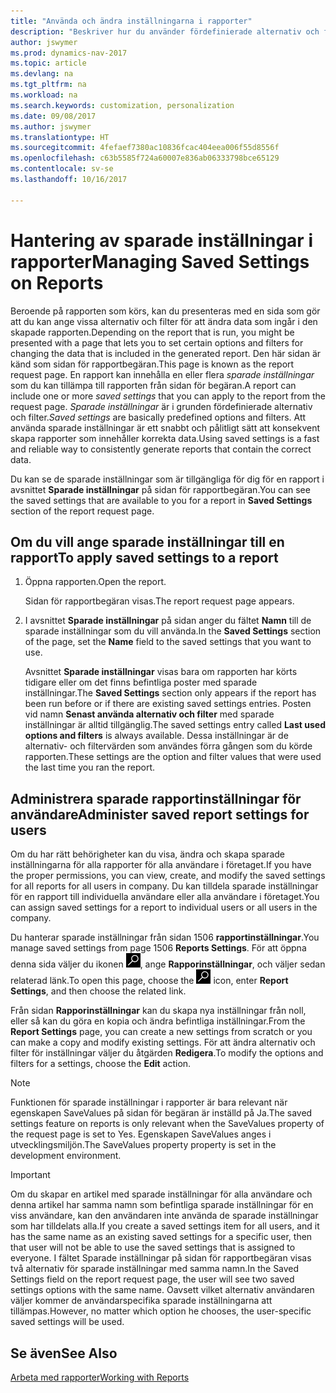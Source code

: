 ```yaml
---
title: "Använda och ändra inställningarna i rapporter"
description: "Beskriver hur du använder fördefinierade alternativ och filter för att anpassa en rapport och för att generera korrekta data."
author: jswymer
ms.prod: dynamics-nav-2017
ms.topic: article
ms.devlang: na
ms.tgt_pltfrm: na
ms.workload: na
ms.search.keywords: customization, personalization
ms.date: 09/08/2017
ms.author: jswymer
ms.translationtype: HT
ms.sourcegitcommit: 4fefaef7380ac10836fcac404eea006f55d8556f
ms.openlocfilehash: c63b5585f724a60007e836ab06333798bce65129
ms.contentlocale: sv-se
ms.lasthandoff: 10/16/2017

---
```

# <a name="managing-saved-settings-on-reports"></a><span data-ttu-id="3aee9-103">Hantering av sparade inställningar i rapporter</span><span class="sxs-lookup"><span data-stu-id="3aee9-103">Managing Saved Settings on Reports</span></span>
<span data-ttu-id="3aee9-104">Beroende på rapporten som körs, kan du presenteras med en sida som gör att du kan ange vissa alternativ och filter för att ändra data som ingår i den skapade rapporten.</span><span class="sxs-lookup"><span data-stu-id="3aee9-104">Depending on the report that is run, you might be presented with a page that lets you to set certain options and filters for changing the data that is included in the generated report.</span></span> <span data-ttu-id="3aee9-105">Den här sidan är känd som sidan för rapportbegäran.</span><span class="sxs-lookup"><span data-stu-id="3aee9-105">This page is known as the report request page.</span></span> <span data-ttu-id="3aee9-106">En rapport kan innehålla en eller flera *sparade inställningar* som du kan tillämpa till rapporten från sidan för begäran.</span><span class="sxs-lookup"><span data-stu-id="3aee9-106">A report can include one or more *saved settings* that you can apply to the report from the request page.</span></span> <span data-ttu-id="3aee9-107">*Sparade inställningar* är i grunden fördefinierade alternativ och filter.</span><span class="sxs-lookup"><span data-stu-id="3aee9-107">*Saved settings* are basically predefined options and filters.</span></span> <span data-ttu-id="3aee9-108">Att använda sparade inställningar är ett snabbt och pålitligt sätt att konsekvent skapa rapporter som innehåller korrekta data.</span><span class="sxs-lookup"><span data-stu-id="3aee9-108">Using saved settings is a fast and reliable way to consistently generate reports that contain the correct data.</span></span>

<span data-ttu-id="3aee9-109">Du kan se de sparade inställningar som är tillgängliga för dig för en rapport i avsnittet **Sparade inställningar** på sidan för rapportbegäran.</span><span class="sxs-lookup"><span data-stu-id="3aee9-109">You can see the saved settings that are available to you for a report in **Saved Settings** section of the report request page.</span></span>  

## <a name="to-apply-saved-settings-to-a-report"></a><span data-ttu-id="3aee9-110">Om du vill ange sparade inställningar till en rapport</span><span class="sxs-lookup"><span data-stu-id="3aee9-110">To apply saved settings to a report</span></span>
1. <span data-ttu-id="3aee9-111">Öppna rapporten.</span><span class="sxs-lookup"><span data-stu-id="3aee9-111">Open the report.</span></span>

   <span data-ttu-id="3aee9-112">Sidan för rapportbegäran visas.</span><span class="sxs-lookup"><span data-stu-id="3aee9-112">The report request page appears.</span></span>    
2. <span data-ttu-id="3aee9-113">I avsnittet **Sparade inställningar** på sidan anger du fältet **Namn** till de sparade inställningar som du vill använda.</span><span class="sxs-lookup"><span data-stu-id="3aee9-113">In the **Saved Settings** section of the page, set the **Name** field  to the saved settings that you want to use.</span></span>

   <span data-ttu-id="3aee9-114">Avsnittet **Sparade inställningar** visas bara om rapporten har körts tidigare eller om det finns befintliga poster med sparade inställningar.</span><span class="sxs-lookup"><span data-stu-id="3aee9-114">The **Saved Settings** section only appears if the report has been run before or if there are existing saved settings entries.</span></span> <span data-ttu-id="3aee9-115">Posten vid namn **Senast använda alternativ och filter** med sparade inställningar är alltid tillgänglig.</span><span class="sxs-lookup"><span data-stu-id="3aee9-115">The saved settings entry called **Last used options and filters** is always available.</span></span> <span data-ttu-id="3aee9-116">Dessa inställningar är de alternativ- och filtervärden som användes förra gången som du körde rapporten.</span><span class="sxs-lookup"><span data-stu-id="3aee9-116">These settings are the option and filter values that were used the last time you ran the report.</span></span>

## <a name="administer-saved-report-settings-for-users"></a><span data-ttu-id="3aee9-117">Administrera sparade rapportinställningar för användare</span><span class="sxs-lookup"><span data-stu-id="3aee9-117">Administer saved report settings for users</span></span>
<span data-ttu-id="3aee9-118">Om du har rätt behörigheter kan du visa, ändra och skapa sparade inställningarna för alla rapporter för alla användare i företaget.</span><span class="sxs-lookup"><span data-stu-id="3aee9-118">If you have the proper permissions, you can view, create, and modify the saved settings for all reports for all users in company.</span></span> <span data-ttu-id="3aee9-119">Du kan tilldela sparade inställningar för en rapport till individuella användare eller alla användare i företaget.</span><span class="sxs-lookup"><span data-stu-id="3aee9-119">You can assign saved settings for a report to individual users or all users in the company.</span></span>

<span data-ttu-id="3aee9-120">Du hanterar sparade inställningar från sidan 1506 **rapportinställningar**.</span><span class="sxs-lookup"><span data-stu-id="3aee9-120">You manage saved settings from page 1506 **Reports Settings**.</span></span> <span data-ttu-id="3aee9-121">För att öppna denna sida väljer du ikonen ![Söka efter sida eller rapport](media/ui-search/search_small.png "ikonen Söka efter sida eller rappor"), ange **Rapporinställningar**, och väljer sedan relaterad länk.</span><span class="sxs-lookup"><span data-stu-id="3aee9-121">To open this page, choose the ![Search for Page or Report](media/ui-search/search_small.png "Search for Page or Report icon") icon, enter **Report Settings**, and then choose the related link.</span></span>

<span data-ttu-id="3aee9-122">Från sidan **Rapporinställningar** kan du skapa nya inställningar från noll, eller så kan du göra en kopia och ändra befintliga inställningar.</span><span class="sxs-lookup"><span data-stu-id="3aee9-122">From the **Report Settings** page, you can create a new settings from scratch or you can make a copy and modify existing settings.</span></span> <span data-ttu-id="3aee9-123">För att ändra alternativ och filter för inställningar väljer du åtgärden **Redigera**.</span><span class="sxs-lookup"><span data-stu-id="3aee9-123">To modify the options and filters for a settings, choose the **Edit** action.</span></span>

> [!NOTE]
> <span data-ttu-id="3aee9-124">Funktionen för sparade inställningar i rapporter är bara relevant när egenskapen SaveValues på sidan för begäran är inställd på Ja.</span><span class="sxs-lookup"><span data-stu-id="3aee9-124">The saved settings feature on reports is only relevant when the SaveValues property of the request page is set to Yes.</span></span> <span data-ttu-id="3aee9-125">Egenskapen SaveValues anges i utvecklingsmiljön.</span><span class="sxs-lookup"><span data-stu-id="3aee9-125">The SaveValues property property is set in the development environment.</span></span>  

> [!Important]
> <span data-ttu-id="3aee9-126">Om du skapar en artikel med sparade inställningar för alla användare och denna artikel har samma namn som befintliga sparade inställningar för en viss användare, kan den användaren inte använda de sparade inställningar som har tilldelats alla.</span><span class="sxs-lookup"><span data-stu-id="3aee9-126">If you create a saved settings item for all users, and it has the same name as an existing saved settings for a specific user, then that user will not be able to use the saved settings that is assigned to everyone.</span></span>  <span data-ttu-id="3aee9-127">I fältet Sparade inställningar på sidan för rapportbegäran visas två alternativ för sparade inställningar med samma namn.</span><span class="sxs-lookup"><span data-stu-id="3aee9-127">In the Saved Settings field on the report request page, the user will see two saved settings options with the same name.</span></span> <span data-ttu-id="3aee9-128">Oavsett vilket alternativ användaren väljer kommer de användarspecifika sparade inställningarna att tillämpas.</span><span class="sxs-lookup"><span data-stu-id="3aee9-128">However, no matter which option he chooses, the user-specific saved settings will be used.</span></span>

## <a name="see-also"></a><span data-ttu-id="3aee9-129">Se även</span><span class="sxs-lookup"><span data-stu-id="3aee9-129">See Also</span></span>
[<span data-ttu-id="3aee9-130">Arbeta med rapporter</span><span class="sxs-lookup"><span data-stu-id="3aee9-130">Working with Reports</span></span>](ui-work-report.md)  

